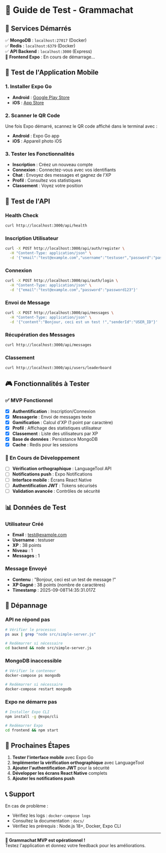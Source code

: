 # 🧪 Guide de Test - Grammachat

## 🚀 Services Démarrés

✅ **MongoDB** : `localhost:27017` (Docker)  
✅ **Redis** : `localhost:6379` (Docker)  
✅ **API Backend** : `localhost:3000` (Express)  
🔄 **Frontend Expo** : En cours de démarrage...

## 📱 Test de l'Application Mobile

### 1. Installer Expo Go
- **Android** : [Google Play Store](https://play.google.com/store/apps/details?id=host.exp.exponent)
- **iOS** : [App Store](https://apps.apple.com/app/expo-go/id982107779)

### 2. Scanner le QR Code
Une fois Expo démarré, scannez le QR code affiché dans le terminal avec :
- **Android** : Expo Go app
- **iOS** : Appareil photo iOS

### 3. Tester les Fonctionnalités
- **Inscription** : Créez un nouveau compte
- **Connexion** : Connectez-vous avec vos identifiants
- **Chat** : Envoyez des messages et gagnez de l'XP
- **Profil** : Consultez vos statistiques
- **Classement** : Voyez votre position

## 🔧 Test de l'API

### Health Check
```bash
curl http://localhost:3000/api/health
```

### Inscription Utilisateur
```bash
curl -X POST http://localhost:3000/api/auth/register \
  -H "Content-Type: application/json" \
  -d '{"email":"test@example.com","username":"testuser","password":"password123"}'
```

### Connexion
```bash
curl -X POST http://localhost:3000/api/auth/login \
  -H "Content-Type: application/json" \
  -d '{"email":"test@example.com","password":"password123"}'
```

### Envoi de Message
```bash
curl -X POST http://localhost:3000/api/messages \
  -H "Content-Type: application/json" \
  -d '{"content":"Bonjour, ceci est un test !","senderId":"USER_ID"}'
```

### Récupération des Messages
```bash
curl http://localhost:3000/api/messages
```

### Classement
```bash
curl http://localhost:3000/api/users/leaderboard
```

## 🎮 Fonctionnalités à Tester

### ✅ MVP Fonctionnel
- [x] **Authentification** : Inscription/Connexion
- [x] **Messagerie** : Envoi de messages texte
- [x] **Gamification** : Calcul d'XP (1 point par caractère)
- [x] **Profil** : Affichage des statistiques utilisateur
- [x] **Classement** : Liste des utilisateurs par XP
- [x] **Base de données** : Persistance MongoDB
- [x] **Cache** : Redis pour les sessions

### 🔄 En Cours de Développement
- [ ] **Vérification orthographique** : LanguageTool API
- [ ] **Notifications push** : Expo Notifications
- [ ] **Interface mobile** : Écrans React Native
- [ ] **Authentification JWT** : Tokens sécurisés
- [ ] **Validation avancée** : Contrôles de sécurité

## 📊 Données de Test

### Utilisateur Créé
- **Email** : test@example.com
- **Username** : testuser
- **XP** : 38 points
- **Niveau** : 1
- **Messages** : 1

### Message Envoyé
- **Contenu** : "Bonjour, ceci est un test de message !"
- **XP Gagné** : 38 points (nombre de caractères)
- **Timestamp** : 2025-09-08T14:35:31.017Z

## 🐛 Dépannage

### API ne répond pas
```bash
# Vérifier le processus
ps aux | grep "node src/simple-server.js"

# Redémarrer si nécessaire
cd backend && node src/simple-server.js
```

### MongoDB inaccessible
```bash
# Vérifier le conteneur
docker-compose ps mongodb

# Redémarrer si nécessaire
docker-compose restart mongodb
```

### Expo ne démarre pas
```bash
# Installer Expo CLI
npm install -g @expo/cli

# Redémarrer Expo
cd frontend && npm start
```

## 🎯 Prochaines Étapes

1. **Tester l'interface mobile** avec Expo Go
2. **Implémenter la vérification orthographique** avec LanguageTool
3. **Ajouter l'authentification JWT** pour la sécurité
4. **Développer les écrans React Native** complets
5. **Ajouter les notifications push**

## 📞 Support

En cas de problème :
- Vérifiez les logs : `docker-compose logs`
- Consultez la documentation : `docs/`
- Vérifiez les prérequis : Node.js 18+, Docker, Expo CLI

---

**🎉 Grammachat MVP est opérationnel !**  
Testez l'application et donnez votre feedback pour les améliorations.
